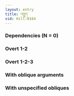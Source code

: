 ```yaml
---
layout: entry
title: འཁྱུད་
vid: Hill:0164
---
```

### Dependencies (N = 0)


### Overt 1-2


### Overt 1-2-3


### With oblique arguments


### With unspecified obliques
